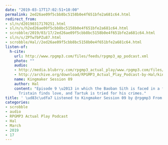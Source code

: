 ```yaml
---
date: "2019-03-17T17:02:51+10:00"
permalink: 2ed26ae09f5cbb8bc5158b0e4f651bfe2a681c64.html
redirect_from:
- sl/n/d20190317170251.html
- sl/n/s/h2ed26ae09f5cbb8bc5158b0e4f651bfe2a681c64.html
- scrobble/2019/03/17/2ed26ae09f5cbb8bc5158b0e4f651bfe2a681c64.html
- sl/n/s/ZPTw7bPZu87.html
- scrobble/Hal//2ed26ae09f5cbb8bc5158b0e4f651bfe2a681c64.html
listen-of:
  h-cite:
    url: http://www.rpgmp3.com/files/feeds/rpgmp3_ap_podcast.xml
    photo: ""
    audio:
    - http://media.blubrry.com/rpgmp3_actual_play/www.rpgmp3.com/files/game_recordings/Sugar_Fuelled_Gamers/kingmaker_session_09.mp3
    - http://archive.org/download/RPGMP3_Actual_Play_Podcast-by-Hal/kingmaker_session_09.mp3
    name: Kingmaker Session 09
    author: Hal
    content: "Episode 9 \u2013 in which the Baoban Sith is faced in a fierce encounter,
      Tristain finds love, and Tartuk is tried for his crimes."
title: ' \ud83c\udfa7 Listened to Kingmaker Session 09 by @rpgmp3 From #RPGMP3ActualPlayPodcast'
categories:
- scrobble
- audio
- RPGMP3 Actual Play Podcast
- Hal
- March
- 2019
- 17
---
```

